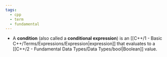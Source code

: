 ```yaml
---
tags:
  - cpp
  - term
  - fundamental
---
```


- A **condition** (also called a **conditional expression**) is an [[C++/1 - Basic C++/Terms/Expressions/Expression|expression]] that evaluates to a [[C++/2 - Fundamental Data Types/Data Types/bool|Boolean]] value.